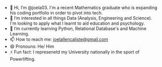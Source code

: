 - 👋 Hi, I’m @joela03. I'm a recent Mathematics graduate who is expanding his coding portfolio in order to pivot into tech.
- 👀 I’m interested in all things Data (Analysis, Engineering and Science). I'm looking to apply what I learnt to aid education and psychology.
- 🌱 I’m currently learning Python, Relational Database's and Machine Learning.
- 📫 How to reach me: joelallencaliste@gmail.com
- 😄 Pronouns: He/ Him
- ⚡ Fun fact: I represenetd my University nationally in the sport of Powerlifting.
